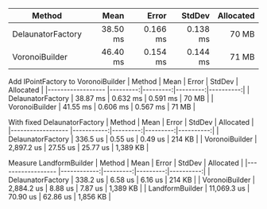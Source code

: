 ﻿|            Method |     Mean |    Error |   StdDev | Allocated |
|------------------ |---------:|---------:|---------:|----------:|
| DelaunatorFactory | 38.50 ms | 0.166 ms | 0.138 ms |     70 MB |
|    VoronoiBuilder | 46.40 ms | 0.154 ms | 0.144 ms |     71 MB |

Add IPointFactory to VoronoiBuilder
|            Method |     Mean |    Error |   StdDev | Allocated |
|------------------ |---------:|---------:|---------:|----------:|
| DelaunatorFactory | 38.87 ms | 0.632 ms | 0.591 ms |     70 MB |
|    VoronoiBuilder | 41.55 ms | 0.606 ms | 0.567 ms |     71 MB |

With fixed DelaunatorFactory
|            Method |       Mean |    Error |   StdDev | Allocated |
|------------------ |-----------:|---------:|---------:|----------:|
| DelaunatorFactory |   336.5 us |  0.55 us |  0.49 us |    214 KB |
|    VoronoiBuilder | 2,897.2 us | 27.55 us | 25.77 us |  1,389 KB |

Measure LandformBuilder
|            Method |        Mean |    Error |   StdDev | Allocated |
|------------------ |------------:|---------:|---------:|----------:|
| DelaunatorFactory |    338.2 us |  6.58 us |  6.16 us |    214 KB |
|    VoronoiBuilder |  2,884.2 us |  8.88 us |  7.87 us |  1,389 KB |
|   LandformBuilder | 11,069.3 us | 70.90 us | 62.86 us |  1,856 KB |

